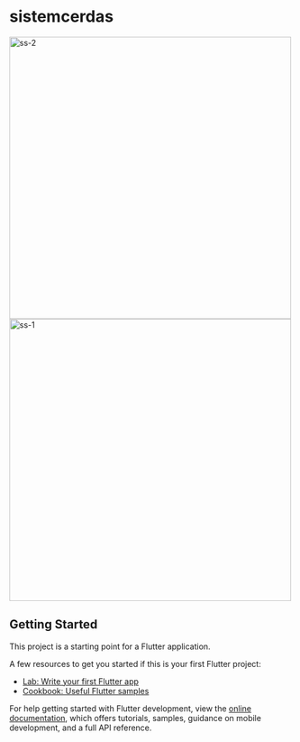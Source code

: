 # sistemcerdas

<img src="https://github.com/user-attachments/assets/379a71e6-b720-47ca-b88f-3524c4f1d4fd" alt="ss-2" width="500"/>
<img src="https://github.com/user-attachments/assets/461ae3fe-e976-486a-bbfa-f6f26cd09029" alt="ss-1" width="500"/>

## Getting Started

This project is a starting point for a Flutter application.

A few resources to get you started if this is your first Flutter project:

- [Lab: Write your first Flutter app](https://docs.flutter.dev/get-started/codelab)
- [Cookbook: Useful Flutter samples](https://docs.flutter.dev/cookbook)

For help getting started with Flutter development, view the
[online documentation](https://docs.flutter.dev/), which offers tutorials,
samples, guidance on mobile development, and a full API reference.
